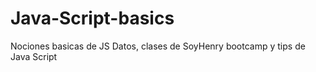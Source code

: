 # Java-Script-basics
Nociones basicas de JS
Datos, clases de SoyHenry bootcamp y tips de Java Script
